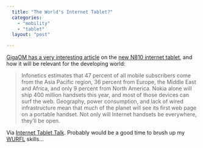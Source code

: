 ```yaml
---
  title: "The World's Internet Tablet?"
  categories: 
    - "mobility"
    - "tablet"
  layout: "post"

---
```

<a href="http://gigaom.com/2007/11/01/nokia-the-n810-tablet-the-long-view/">GigaOM has a very interesting article</a> on the <a href="http://www.internettablettalk.com/2007/10/17/the-nokia-n810-internet-tablet/">new N810 internet tablet</a>, and how it will be relevant for the developing world:

<blockquote>Infonetics estimates that 47 percent of all mobile subscribers come from the Asia Pacific region, 36 percent from Europe, the Middle East and Africa, and only 9 percent from North America. Nokia alone will ship 400 million handsets this year, and most of those devices can surf the web. Geography, power consumption, and lack of wired infrastructure mean that much of the planet will see its first web page on a portable handset. Not only will Internet handsets be everywhere, they’ll be open.</blockquote>Via <a href="http://www.internettablettalk.com/2007/11/02/nokia-takes-the-long-view-of-the-walkaround-web-2/">Internet Tablet Talk</a>. Probably would be a good time to brush up my <a href="http://wurfl.sourceforge.net/">WURFL</a> skills...
